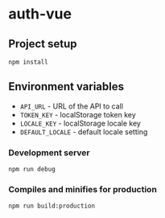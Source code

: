 # auth-vue

## Project setup

```
npm install
```

## Environment variables

- `API_URL` - URL of the API to call
- `TOKEN_KEY` - localStorage token key
- `LOCALE_KEY` - localStorage locale key
- `DEFAULT_LOCALE` - default locale setting

### Development server

```
npm run debug
```

### Compiles and minifies for production

```
npm run build:production
```
